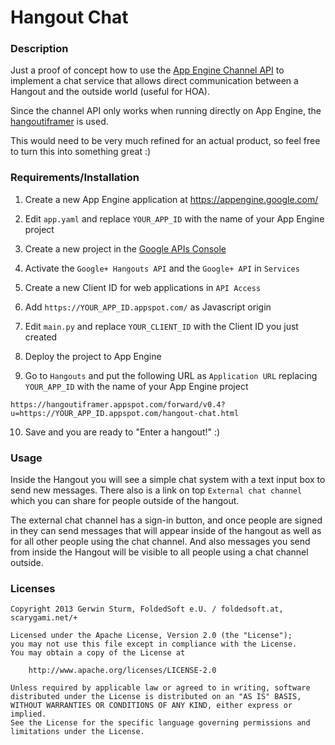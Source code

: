 # Hangout Chat

### Description

Just a proof of concept how to use the [App Engine Channel API](https://developers.google.com/appengine/docs/python/channel/)
to implement a chat service that allows direct communication between a Hangout
and the outside world (useful for HOA).

Since the channel API only works when running directly on App Engine, the
[hangoutiframer](https://hangoutiframer.appspot.com) is used.

This would need to be very much refined for an actual product, so feel free to
turn this into something great :)


### Requirements/Installation

1.  Create a new App Engine application at https://appengine.google.com/

2.  Edit `app.yaml` and replace `YOUR_APP_ID` with the name of your App Engine project

3.  Create a new project in the [Google APIs Console](https://code.google.com/apis/console/)

4.  Activate the `Google+ Hangouts API` and the `Google+ API` in `Services`

5.  Create a new Client ID for web applications in `API Access`

5.  Add `https://YOUR_APP_ID.appspot.com/` as Javascript origin

7.  Edit `main.py` and replace `YOUR_CLIENT_ID` with the Client ID you just created

8.  Deploy the project to App Engine

9.  Go to `Hangouts` and put the following URL as `Application URL` replacing
    `YOUR_APP_ID` with the name of your App Engine project

```https://hangoutiframer.appspot.com/forward/v0.4?u=https://YOUR_APP_ID.appspot.com/hangout-chat.html```

10.  Save and you are ready to "Enter a hangout!" :)


### Usage

Inside the Hangout you will see a simple chat system with a text input box to
send new messages. There also is a link on top `External chat channel` which
you can share for people outside of the hangout.

The external chat channel has a sign-in button, and once people are signed in
they can send messages that will appear inside of the hangout as well as for
all other people using the chat channel. And also messages you send from inside
the Hangout will be visible to all people using a chat channel outside.


### Licenses

```
Copyright 2013 Gerwin Sturm, FoldedSoft e.U. / foldedsoft.at, scarygami.net/+

Licensed under the Apache License, Version 2.0 (the "License");
you may not use this file except in compliance with the License.
You may obtain a copy of the License at

    http://www.apache.org/licenses/LICENSE-2.0

Unless required by applicable law or agreed to in writing, software
distributed under the License is distributed on an "AS IS" BASIS,
WITHOUT WARRANTIES OR CONDITIONS OF ANY KIND, either express or implied.
See the License for the specific language governing permissions and
limitations under the License.
```
